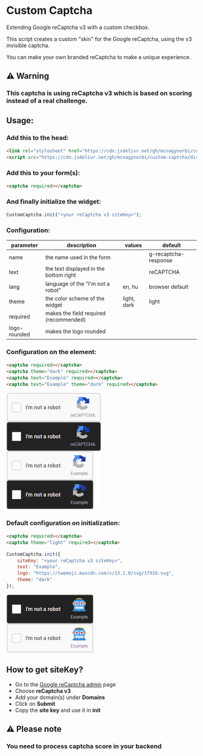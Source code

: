 # Custom Captcha
Extending Google reCaptcha v3 with a custom checkbox.

This script creates a custom "skin" for the Google reCaptcha, using the v3 invisible captcha.

You can make your own branded reCaptcha to make a unique experience.
## **⚠️ Warning**
### This captcha is using reCaptcha v3 which is based on scoring instead of a real challenge.
## Usage:
### Add this to the head:
```html
<link rel="stylesheet" href="https://cdn.jsdelivr.net/gh/mcnagynorbi/custom-captcha/dist/custom_captcha.min.css"></link>
<script src="https://cdn.jsdelivr.net/gh/mcnagynorbi/custom-captcha/dist/custom_captcha.min.js"></script>
```
### Add this to your form(s):
```html
<captcha required></captcha>
```
### And finally initialize the widget:
```js
CustomCaptcha.init("<your reCaptcha v3 siteKey>");
```
### Configuration:
| parameter    |              description               |   values    |       default        |
|--------------|----------------------------------------|-------------|----------------------|
| name         | the name used in the form              |             | g-recaptcha-response |
| text         | the text displayed in the bottom right |             | reCAPTCHA            |
| lang         | language of the "I'm not a robot"      | en, hu      | browser default      |
| theme        | the color scheme of the widget         | light, dark | light                |
| required     | makes the field required (recommended) |             |                      |
| logo-rounded | makes the logo rounded                 |             |                      |
### Configuration on the element:
```html
<captcha required></captcha>
<captcha theme="dark" required></captcha>
<captcha text="Example" required></captcha>
<captcha text="Example" theme="dark" required></captcha>
```
![](/assets/config_example_inline.png)
### Default configuration on initialization:
```html
<captcha required></captcha>
<captcha theme="light" required></captcha>
```
```js
CustomCaptcha.init({
    siteKey: "<your reCaptcha v3 siteKey>",
    text: "Example",
    logo: "https://twemoji.maxcdn.com/v/13.1.0/svg/1f916.svg",
    theme: "dark"
});
```
![](/assets/config_example_global.png)


## How to get siteKey?

- Go to the [Google reCaptcha admin](https://www.google.com/recaptcha/admin/create) page
- Choose **reCaptcha v3**
- Add your domain(s) under **Domains**
- Click on **Submit**
- Copy the **site key** and use it in **init**

## **⚠️ Please note**
### You need to process captcha score in your backend
